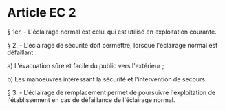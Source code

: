 # Article EC 2

§ 1er. - L'éclairage normal est celui qui est utilisé en exploitation courante.

§ 2. - L'éclairage de sécurité doit permettre, lorsque l'éclairage normal est défaillant :

a) L'évacuation sûre et facile du public vers l'extérieur ;

b) Les manoeuvres intéressant la sécurité et l'intervention de secours.

§ 3. - L'éclairage de remplacement permet de poursuivre l'exploitation de l'établissement en cas de défaillance de l'éclairage normal.
